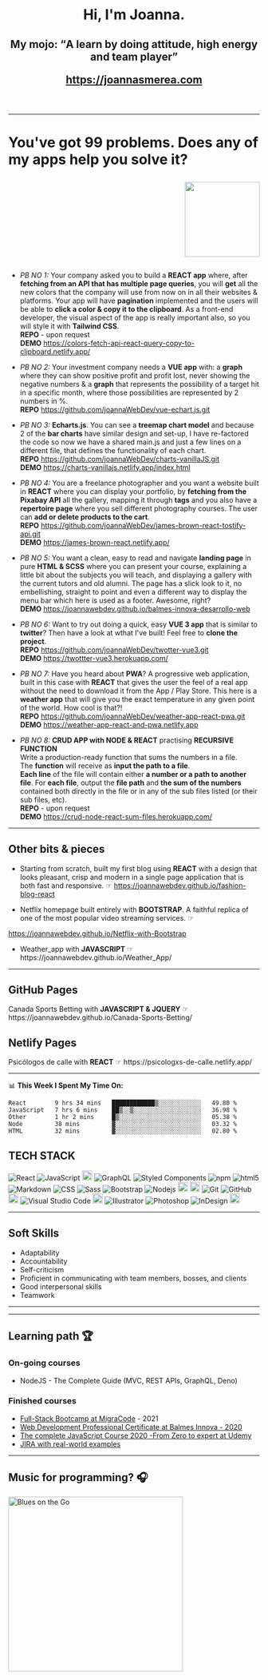 <header >
 <h1 align='center'>
  Hi, I'm Joanna. </h1>
 <h2 align='center'>My mojo: <q>A learn by doing attitude, high energy and team player</q>
 </p>
  <p align='center'><a href="https://joannasmerea.com" title="Professional portfolio" target="_blank">https://joannasmerea.com</a></p>
</header>

---
# You've got 99 problems. Does any of my apps help you solve it?  <p align='right'> <img src="https://github.com/joannaWebDev/media/blob/main/octocat.png?raw=true" width="150"/></p>

* *PB NO 1:* Your company asked you to build a **REACT app** where, after **fetching from an API that has multiple page queries**, you will **get** all the new colors that the company will use from now on in all their websites & platforms. Your app will have **pagination** implemented and the users will be able to **click a color & copy it to the clipboard**. As a front-end developer, the visual aspect of the app is really important also, so you will style it with **Tailwind CSS**.  
**REPO** - upon request  
**DEMO** <a href="https://colors-fetch-api-react-query-copy-to-clipboard.netlify.app/" title="colors-fetch-api-react-query-copy-to-clipboard" target="_blank">https://colors-fetch-api-react-query-copy-to-clipboard.netlify.app/</a>   


* *PB NO 2:* Your investment company needs a **VUE app** with: a **graph** where they can show positive profit and profit lost, never showing the negative numbers & a **graph** that represents the possibility of a target hit in a specific month, where those possibilities are represented by 2 numbers in %.   
**REPO** <a href="https://github.com/joannaWebDev/vue-echart.js.git" title="vue-echart" target="_blank">https://github.com/joannaWebDev/vue-echart.js.git</a> 
  
    
* *PB NO 3:* **Echarts.js**. You can see a **treemap chart model** and because 2 of the **bar charts** have similar design and set-up, I have re-factored the code so now we have a shared main.js and just a few lines on a different file, that defines the functionality of each chart.   
**REPO** <a href="https://github.com/joannaWebDev/charts-vanillaJS.git" title="charts vanilla JS" target="_blank">https://github.com/joannaWebDev/charts-vanillaJS.git</a>   
**DEMO** <a href="https://charts-vanillajs.netlify.app/index.html" title="charts vanillaJS" target="_blank">https://charts-vanillajs.netlify.app/index.html</a>  


* *PB NO 4:* You are a freelance photographer and you want a website built in **REACT** where you can display your portfolio, by **fetching from the Pixabay API** all the gallery, mapping it through **tags** and you also have a **repertoire page** where you sell different photography courses. The user can **add or delete products to the cart**.   
**REPO** <a href="https://github.com/joannaWebDev/james-brown-react-tostify-api.git" title="james-brown-react-tostify-api" target="_blank">https://github.com/joannaWebDev/james-brown-react-tostify-api.git</a>   
**DEMO** <a href="https://james-brown-react.netlify.app/" title="james-brown-react-tostify-api" target="_blank">https://james-brown-react.netlify.app/</a>  
  
    
* *PB NO 5:* You want a clean, easy to read and navigate **landing page** in pure **HTML & SCSS** where you can present your course, explaining a little bit about the subjects you will teach, and displaying a gallery with the current tutors and old alumni. The page has a slick look to it, no embellishing, straight to point and even a different way to display the menu bar which here is used as a footer. Awesome, right?  
**DEMO** <a href="https://joannawebdev.github.io/balmes-innova-desarrollo-web/" title="Balmes Innova Curso desarrollo web" target="_blank">https://joannawebdev.github.io/balmes-innova-desarrollo-web</a>  
  
    
* *PB NO 6:* Want to try out doing a quick, easy **VUE 3 app** that is similar to **twitter**? Then have a look at wthat I've built! Feel free to **clone the project**.  
**REPO** <a href="https://github.com/joannaWebDev/twotter-vue3.git" title="twotter" target="_blank">https://github.com/joannaWebDev/twotter-vue3.git</a>   
**DEMO** <a href="https://twottter-vue3.herokuapp.com/" title="Twotter App with Vue3" target="_blank">https://twottter-vue3.herokuapp.com/</a>  
  
    
* *PB NO 7:* Have you heard about **PWA**? A progressive web application, built in this case with **REACT** that gives the user the feel of a real app without the need to download it from the App / Play Store. This here is a **weather app** that will give you the exact temperature in any given point of the world. How cool is that?!  
**REPO** <a href="https://github.com/joannaWebDev/weather-app-react-pwa.git" title="weather-app-react-and-pwa" target="_blank">https://github.com/joannaWebDev/weather-app-react-pwa.git</a>   
**DEMO** <a href="https://weather-app-react-and-pwa.netlify.app/" title="Weather App with React" target="_blank">https://weather-app-react-and-pwa.netlify.app</a>     
  
* *PB NO 8:* **CRUD APP with NODE & REACT**  practising **RECURSIVE FUNCTION**  
Write a production-ready function that sums the numbers in a file.  
The **function** will receive as **input the path to a file**.    
**Each line** of the file will contain either **a number or a path to another file**.
For **each file**, output the **file path** and **the sum of the numbers** contained both directly in the file or in any of the sub files listed (or their sub files, etc).     
**REPO** - upon request    
**DEMO** <a href="https://crud-node-react-sum-files.herokuapp.com/" title="crud-node-react-sum-files" target="_blank">https://crud-node-react-sum-files.herokuapp.com/</a>     

  
    
______
## Other bits & pieces  

* <p>Starting from scratch, built my first blog using <strong>REACT</strong> with a design that looks pleasant, crisp and modern in a single page application that is both fast and responsive. &#9758; <a href="https://joannawebdev.github.io/fashion-blog-react/" title="Fashion Blog with React" target="_blank">https://joannawebdev.github.io/fashion-blog-react</a></p>   
* <p>Netflix homepage built entirely with <strong>BOOTSTRAP</strong>. A faithful replica of one of the most popular video streaming services. &#9758; <a href="https://joannawebdev.github.io/Netflix-with-Bootstrap/" title="Netflix landpage with Bootstrap" target="_blank">
https://joannawebdev.github.io/Netflix-with-Bootstrap</a></p>
* <p>Weather_app with <strong>JAVASCRIPT</strong> &#9758; https://joannawebdev.github.io/Weather_App/</p>

______
## **GitHub Pages**
<p>Canada Sports Betting with <strong>JAVASCRIPT & JQUERY</strong> &#9758; https://joannawebdev.github.io/Canada-Sports-Betting/</p>

## **Netlify Pages**
<p>Psicólogos de calle with <strong>REACT</strong> &#9758; https://psicologxs-de-calle.netlify.app/ </p>

______


📊 **This Week I Spent My Time On:**

```text
React        9 hrs 34 mins   ████████████▒░░░░░░░░░░░░   49.80 % 
JavaScript   7 hrs 6 mins    ██▒░░▒░░░░░░░░░░░░░░░░░░░   36.98 % 
Other        1 hr 2 mins     █▒░░░░░░░░░░░░░░░░░░░░░░░   05.38 % 
Node         38 mins         ▓░░░░░░░░░░░░░░░░░░░░░░░░   03.32 % 
HTML         32 mins         ▓░░░░░░░░░░░░░░░░░░░░░░░░   02.80 % 
```




## **TECH STACK**
<p>
  <img alt="React" src="https://img.shields.io/badge/-React-45b8d8?style=flat-square&logo=react&logoColor=white" />
  <img src="https://img.shields.io/badge/-JavaScript-333333?style=flat&amp;logo=javascript" alt="JavaScript">
  <img src="https://www.vectorlogo.zone/logos/gatsbyjs/gatsbyjs-icon.svg" alt="gatsby" width="20" height="20"/>
  <img alt="GraphQL" src="https://img.shields.io/badge/-GraphQL-E10098?style=flat-square&logo=graphql&logoColor=white" />  
  
  <img alt="Styled Components" src="https://img.shields.io/badge/-Styled_Components-db7092?style=flat-square&logo=styled-components&logoColor=white" />
  <img alt="npm" src="https://img.shields.io/badge/-NPM-CB3837?style=flat-square&logo=npm&logoColor=white" />  
  
  <img alt="html5" src="https://img.shields.io/badge/-HTML5-E34F26?style=flat-square&logo=html5&logoColor=white" />
  <img src="https://img.shields.io/badge/-Markdown-333333?style=flat&amp;logo=markdown" alt="Markdown">
  <img src="https://img.shields.io/badge/-CSS-333333?style=flat&amp;logo=CSS3&amp;logoColor=1572B6" alt="CSS">
  <img alt="Sass" src="https://img.shields.io/badge/-Sass-CC6699?style=flat-square&logo=sass&logoColor=white" />
  <img src="https://img.shields.io/badge/-Bootstrap-333333?style=flat&amp;logo=bootstrap&amp;logoColor=563D7C" alt="Bootstrap">

  
  <img alt="Nodejs" src="https://img.shields.io/badge/-Nodejs-43853d?style=flat-square&logo=Node.js&logoColor=white" />
  <img src="https://camo.githubusercontent.com/87d8d88ac087f77c5b56509373a2dd49e5439722d7ad59c3f39a577907053152/68747470733a2f2f696d672e736869656c64732e696f2f62616467652f657870726573732e6a732532302d2532333430346435392e7376673f267374796c653d666f722d7468652d6261646765" data-canonical-src="https://img.shields.io/badge/express.js%20-%23404d59.svg?&amp;style=for-the-badge" style="height:20px">
 <img src="https://img.shields.io/badge/postgres-%23316192.svg?&style=for-the-badge&logo=postgresql&logoColor=white" style="height:20px" alt="PostgreSQL"/>  
   
   
 <img src="https://img.shields.io/badge/-Git-333333?style=flat&amp;logo=git" alt="Git">
 <img src="https://img.shields.io/badge/-GitHub-333333?style=flat&amp;logo=github" alt="GitHub">
 <img src="https://img.shields.io/badge/gitlab%20-%23181717.svg?&style=for-the-badge&logo=gitlab&logoColor=white" style="height:20px" alt="GitLab"/>  

  <img src="https://img.shields.io/badge/-Visual%20Studio%20Code-333333?style=flat&amp;logo=visual-studio-code&amp;logoColor=007ACC" alt="Visual Studio Code">
  <img src="https://img.shields.io/badge/adobe%20xd%20-%23FF26BE.svg?&style=for-the-badge&logo=adobe%20xd&logoColor=white" style="height:20px"/>
  <img src="https://img.shields.io/badge/-Illustrator-333333?style=flat&amp;logo=adobe-illustrator" alt="Illustrator">
  <img src="https://img.shields.io/badge/-Photoshop-333333?style=flat&amp;logo=adobe-photoshop" alt="Photoshop">
  <img src="https://img.shields.io/badge/-InDesign-333333?style=flat&amp;logo=adobe-indesign" alt="InDesign">
  <img src="https://img.shields.io/badge/figma%20-%23F24E1E.svg?&style=for-the-badge&logo=figma&logoColor=white" style="height:20px"/>
</p>


______
## Soft Skills
* Adaptability
* Accountability
* Self-criticism
* Proficient in communicating with team members, bosses, and clients
* Good interpersonal skills
* Teamwork
______

______
## Learning path 🏆
### On-going courses
* <p>NodeJS - The Complete Guide (MVC, REST APIs, GraphQL, Deno)</p>


### Finished courses
* <a href="https://migracode.openculturalcenter.org/course/">Full-Stack Bootcamp at MigraCode</a> - 2021
* <a href="https://www.balmesinnova.com/cursos/confeccion-publicacion-paginas-web/">Web Development Professional Certificate at Balmes Innova - 2020</a>
* <a href="https://www.udemy.com/course/the-complete-javascript-course/"> The complete JavaScript Course 2020 -From Zero to expert at Udemy </a>
* <a href="https://www.udemy.com/course/the-complete-guide-to-jira-with-real-world-examples/">JIRA with real-world examples</a>

______
## **Music for programming?** 🎧
<p><a href="https://youtu.be/ZVQV-1Fzl3w" rel="nofollow"><img src="https://camo.githubusercontent.com/114599f102866afdf7625dbd3362fa19b82e74d7746a49716fc8879df93b5077/68747470733a2f2f6e6f772d706c6179696e672d636f6465737461636b722e76657263656c2e6170702f6170692f73706f746966792d706c6179696e67" alt="Blues on the Go" width="350" data-canonical-src="https://youtu.be/ZVQV-1Fzl3w" style="max-width:100%;"></a></p>










